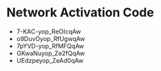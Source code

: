 # Network Activation Code
* 7-KAC-yop_ReOIcqAw
* o9DuvOyop_RfUgwqAw
* 7pYVD-yop_RfMFQqAw
* GKwaNuyop_Ze2fQqAw
* UEdzpeyop_ZeAd0qAw
